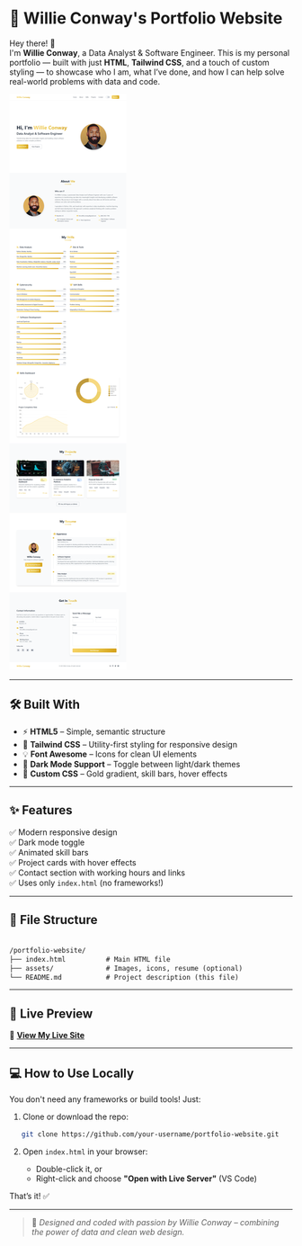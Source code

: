 
# 🌟 Willie Conway's Portfolio Website

Hey there! 👋  
I'm **Willie Conway**, a Data Analyst & Software Engineer. This is my personal portfolio — built with just **HTML**, **Tailwind CSS**, and a touch of custom styling — to showcase who I am, what I’ve done, and how I can help solve real-world problems with data and code.

![Porfolio Website](https://github.com/Willie-Conway/Portfolio-Website/blob/87d4fc3581cf8406ff5633bfb8067b2c24926686/assets/Portfolio%20Website.png)

---

## 🛠️ Built With

- ⚡ **HTML5** – Simple, semantic structure
- 🎨 **Tailwind CSS** – Utility-first styling for responsive design
- 💡 **Font Awesome** – Icons for clean UI elements
- 🌙 **Dark Mode Support** – Toggle between light/dark themes
- 🎯 **Custom CSS** – Gold gradient, skill bars, hover effects

---

## ✨ Features

✅ Modern responsive design  
✅ Dark mode toggle  
✅ Animated skill bars  
✅ Project cards with hover effects  
✅ Contact section with working hours and links  
✅ Uses only `index.html` (no frameworks!)

---

## 📁 File Structure

```

/portfolio-website/
├── index.html          # Main HTML file
├── assets/             # Images, icons, resume (optional)
└── README.md           # Project description (this file)

```

---

## 📸 Live Preview

🔗 [**View My Live Site**](https://your-live-link.com)

---

## 💻 How to Use Locally

You don't need any frameworks or build tools! Just:

1. Clone or download the repo:
```bash
   git clone https://github.com/your-username/portfolio-website.git
```

2. Open `index.html` in your browser:

   * Double-click it, or
   * Right-click and choose **"Open with Live Server"** (VS Code)

That’s it! ✅

---

> 🎯 *Designed and coded with passion by Willie Conway – combining the power of data and clean web design.*

